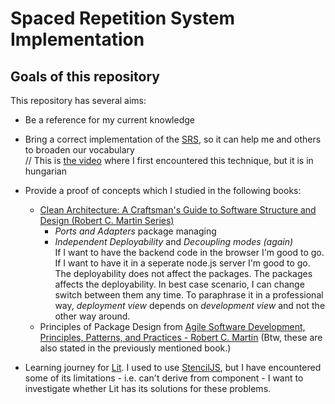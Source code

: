 # Spaced Repetition System Implementation

## Goals of this repository
This repository has several aims:
- Be a reference for my current knowledge
- Bring a correct implementation of the [SRS](https://en.wikipedia.org/wiki/Spaced_repetition), so it can help me and others to broaden our vocabulary \
// This is [the video](https://youtu.be/78TWMZ-COcM) where I first encountered this technique, but it is in hungarian

- Provide a proof of concepts which I studied in the following books:
	- [Clean Architecture: A Craftsman's Guide to Software Structure and Design (Robert C. Martin Series)](https://www.amazon.com/Clean-Architecture-Craftsmans-Software-Structure/dp/0134494164 "Clean Architecture: A Craftsman's Guide to Software Structure and Design (Robert C. Martin Series)")
		- *Ports and Adapters* package managing
		- *Independent Deployability* and *Decoupling modes (again)* \
		If I want to have the backend code in the browser I'm good to go. If I want to have it in a seperate node.js server I'm good to go. The deployability does not affect the packages. The packages affects the deployability. In best case scenario, I can change switch between them any time. To paraphrase it in a professional way,  *deployment view* depends on *development view* and not the other way around.
	- Principles of Package Design from [Agile Software Development, Principles, Patterns, and Practices - Robert C. Martin](https://www.amazon.com/Software-Development-Principles-Patterns-Practices/dp/0135974445 "Agile Software Development, Principles, Patterns, and Practices - Robert C. Martin") (Btw, these are also stated in the previously mentioned book.)
- Learning journey for [Lit](https://lit.dev/ "Lit").
I used to use [StencilJS](https://stenciljs.com/ "StencilJS"), but I have encountered some of its limitations - i.e. can't derive from component - I want to investigate whether Lit has its solutions for these problems.
